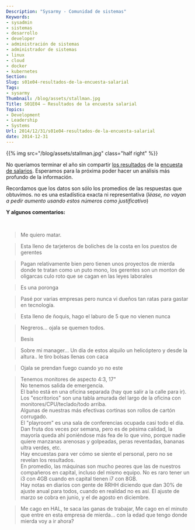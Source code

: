 ```yaml
---
Description: "Sysarmy - Comunidad de sistemas"
Keywords:
- sysadmin 
- sistemas
- desarrollo
- developer
- administración de sistemas
- administrador de sistemas
- linux
- cloud
- docker
- kubernetes
Section: 
Slug: s01e04-resultados-de-la-encuesta-salarial
Tags:
- sysarmy
Thumbnail: /blog/assets/stallman.jpg
Title: S01E04 – Resultados de la encuesta salarial
Topics:
- Development
- Leadership
- Systems
Url: 2014/12/31/s01e04-resultados-de-la-encuesta-salarial
date: 2014-12-31
---
```


{{% img src="/blog/assets/stallman.jpg" class="half right" %}}
<p>No queríamos terminar el año sin compartir <a href="assets/sysarmy-encuesta_remuneracion_salarial_2014.pdf">los resultados</a> de la <a title="S01E03 – Encuesta anónima de remuneración salarial" href="2014/11/25/s01e03-encuesta-de-remuneracion-salarial/">encuesta de salarios</a>. Esperamos para la próxima poder hacer un análisis más profundo de la información.</p>
<p>Recordamos que los datos son sólo los promedios de las respuestas que obtuvimos. no es una estadística exacta ni representativa (<em>léase, no vayan a pedir aumento usando estos números como justificativo</em>)</p>
<p><strong>Y algunos comentarios:</strong></p>
<p>&nbsp;</p>
<blockquote><p>Me quiero matar.</p></blockquote>
<blockquote><p>Esta lleno de tarjeteros de boliches de la costa en los puestos de gerentes</p></blockquote>
<blockquote><p>Pagan relativamente bien pero tienen unos proyectos de mierda donde te tratan como un puto mono, los gerentes son un monton de oligarcas culo roto que se cagan en las leyes laborales</p></blockquote>
<blockquote><p>Es una poronga</p></blockquote>
<blockquote><p>Pasé por varias empresas pero nunca vi dueños tan ratas para gastar en tecnología.</p></blockquote>
<blockquote><p>Esta lleno de ñoquis, hago el laburo de 5 que no vienen nunca</p></blockquote>
<blockquote><p>Negreros... ojala se quemen todos.</p>
<p>Besis</p></blockquote>
<blockquote><p>Sobre mi manager... Un día de estos alquilo un helicóptero y desde la altura.. le tiro bolsas llenas con caca</p></blockquote>
<blockquote><p>Ojala se prendan fuego cuando yo no este</p></blockquote>
<blockquote><p>Tenemos monitores de aspecto 4:3, 17"<br />
No tenemos salida de emergencia.<br />
El baño está en una oficina separada (hay que salir a la calle para ir).<br />
Los "escritorios" son una tabla amurada del largo de la oficina con monitores/CPU/teclado/todo arriba.<br />
Algunas de nuestras más efectivas cortinas son rollos de cartón corrugado.<br />
El "playroom" es una sala de conferencias ocupada casi todo el día.<br />
Dan fruta dos veces por semana, pero es de pésima calidad, la mayoría queda ahí poniéndose más fea de lo que vino, porque nadie quiere manzanas arenosas y golpeadas, peras reventadas, bananas ultra verdes, etc.<br />
Hay encuestas para ver cómo se siente el personal, pero no se revelan los resultados.<br />
En promedio, las máquinas son mucho peores que las de nuestros compañeros en capital, incluso del mismo equipo. No es raro tener un i3 con 4GB cuando en capital tienen i7 con 8GB.<br />
Hay notas en diarios con gente de RRHH diciendo que dan 30% de ajuste anual para todos, cuando en realidad no es así. El ajuste de marzo se cobra en junio, y el de agosto en diciembre.</p></blockquote>
<blockquote><p>Me cago en HAL, te saca las ganas de trabajar, Me cago en el minuto que entre en esta empresa de mierda... con la edad que tengo donde mierda voy a ir ahora?</p></blockquote>

